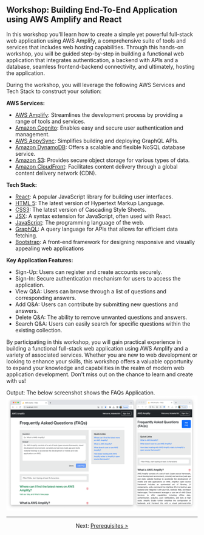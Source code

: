 ## Workshop: Building End-To-End Application using AWS Amplify and React

In this workshop you'll learn how to create a simple yet powerful full-stack web application using AWS Amplify, a comprehensive suite of tools and services that includes web hosting capabilities. Through this hands-on workshop, you will be guided step-by-step in building a functional web application that integrates authentication, a backend with APIs and a database, seamless frontend-backend connectivity, and ultimately, hosting the application.

During the workshop, you will leverage the following AWS Services and Tech Stack to construct your solution:

**AWS Services:**

- [AWS Amplify](https://docs.amplify.aws/): Streamlines the development process by providing a range of tools and services.
- [Amazon Cognito](https://aws.amazon.com/cognito/): Enables easy and secure user authentication and management.
- [AWS AppySync](https://aws.amazon.com/pm/appsync/): Simplifies building and deploying GraphQL APIs.
- [Amazon DynamoDB](https://aws.amazon.com/pm/dynamodb/): Offers a scalable and flexible NoSQL database service.
- [Amazon S3](https://aws.amazon.com/pm/serv-s3/): Provides secure object storage for various types of data.
- [Amazon CloudFront](https://aws.amazon.com/cloudfront/): Facilitates content delivery through a global content delivery network (CDN).

**Tech Stack:**

- [React](https://react.dev/): A popular JavaScript library for building user interfaces.
- [HTML 5](https://www.w3schools.com/html/): The latest version of Hypertext Markup Language.
- [CSS3](https://www.w3schools.com/css/): The latest version of Cascading Style Sheets.
- [JSX](https://react.dev/learn/writing-markup-with-jsx): A syntax extension for JavaScript, often used with React.
- [JavaScript](https://developer.mozilla.org/en-US/docs/Web/JavaScript): The programming language of the web.
- [GraphQL](https://graphql.org/): A query language for APIs that allows for efficient data fetching.
- [Bootstrap](https://getbootstrap.com/): A front-end framework for designing responsive and visually appealing web applications

**Key Application Features:**

- Sign-Up: Users can register and create accounts securely.
- Sign-In: Secure authentication mechanism for users to access the application.
- View Q&A: Users can browse through a list of questions and corresponding answers.
- Add Q&A: Users can contribute by submitting new questions and answers.
- Delete Q&A: The ability to remove unwanted questions and answers.
- Search Q&A: Users can easily search for specific questions within the existing collection.

By participating in this workshop, you will gain practical experience in building a functional full-stack web application using AWS Amplify and a variety of associated services. Whether you are new to web development or looking to enhance your skills, this workshop offers a valuable opportunity to expand your knowledge and capabilities in the realm of modern web application development. Don't miss out on the chance to learn and create with us!

Output: The below screenshot shows the FAQs Application.
![Amplify FAQs](./images/04_app-sequence-screens-localhost.png)

---

<div align="center">

Next: [Prerequisites >](prerequisites.md)
